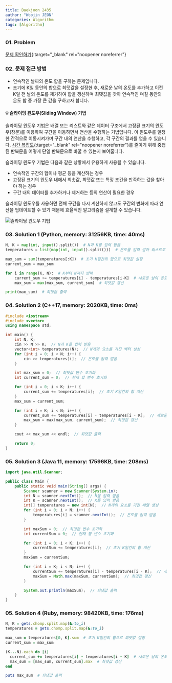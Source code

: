 ```yaml
---
title: Baekjoon 2435
author: "Woojin JEON"
categories: Algorithm
tags: [Algorithm]
---
```


### 01. Problem

[문제 확인하기](https://www.acmicpc.net/problem/2435){:target="_blank" rel="noopener noreferrer"}

### 02. 문제 접근 방법

- 연속적인 날짜의 온도 합을 구하는 문제입니다.
- 초기에 K일 동안의 합으로 최댓값을 설정한 후, 새로운 날의 온도를 추가하고 이전 K일 전 날의 온도를 제거하여 합을 갱신하며 최댓값을 찾아 연속적인 며칠 동안의 온도 합 중 가장 큰 값을 구하고자 합니다.  

#### 💡 슬라이딩 윈도우(Sliding Window) 기법  

슬라이딩 윈도우 기법은 배열 또는 리스트와 같은 데이터 구조에서 고정된 크기의 윈도우(창문)를 이용하여 구간을 이동하면서 연산을 수행하는 기법입니다. 이 윈도우를 일정한 간격으로 이동시켜가며 구간 내의 연산을 수행하고, 각 구간의 결과를 얻을 수 있습니다. [시간 복잡도](2022-10-19-Time-complexity-and-Space-complexity.markdown){:target="_blank" rel="noopener noreferrer"}를 줄이기 위해 중첩된 반복문을 어떻게 단일 반복문으로 바꿀 수 있는지 보여줍니다.  

슬라이딩 윈도우 기법은 다음과 같은 상황에서 유용하게 사용될 수 있습니다.  

- 연속적인 구간의 합이나 평균 등을 계산하는 경우
- 고정된 크기의 윈도우 내에서 최솟값, 최댓값 또는 특정 조건을 만족하는 값을 찾아야 하는 경우
- 구간 내의 데이터를 추가하거나 제거하는 등의 연산이 필요한 경우

슬라이딩 윈도우를 사용하면 전체 구간을 다시 계산하지 않고도 구간의 변화에 따라 연산을 업데이트할 수 있기 때문에 효율적인 알고리즘을 설계할 수 있습니다.  

![슬라이딩 윈도우 기법](https://github.com/WoojinJeonkr/WoojinJeonkr.github.io/blob/main/assets/images/post/sliding-window-technique.jpg?raw=true)

### 03. Solution 1 (Python, memory: 31256KB, time: 40ms)

```python
N, K = map(int, input().split())  # N과 K를 입력 받음
temperatures = list(map(int, input().split()))  # 온도를 입력 받아 리스트로 저장

max_sum = sum(temperatures[:K])  # 초기 K일간의 합으로 최댓값 설정
current_sum = max_sum

for i in range(K, N):  # K부터 N까지 반복
    current_sum += temperatures[i] - temperatures[i-K]  # 새로운 날의 온도를 추가하고 이전 날의 온도를 제거하여 합 갱신
    max_sum = max(max_sum, current_sum)  # 최댓값 갱신

print(max_sum)  # 최댓값 출력
```

### 04. Solution 2 (C++17, memory: 2020KB, time: 0ms)

```cpp
#include <iostream>
#include <vector>
using namespace std;

int main() {
    int N, K;
    cin >> N >> K;  // N과 K를 입력 받음
    vector<int> temperatures(N);  // N개의 요소를 가진 벡터 생성
    for (int i = 0; i < N; i++) {
        cin >> temperatures[i];  // 온도를 입력 받음
    }

    int max_sum = 0;  // 최댓값 변수 초기화
    int current_sum = 0;  // 현재 합 변수 초기화

    for (int i = 0; i < K; i++) {
        current_sum += temperatures[i];  // 초기 K일간의 합 계산
    }
    max_sum = current_sum;

    for (int i = K; i < N; i++) {
        current_sum += temperatures[i] - temperatures[i - K];  // 새로운 날의 온도를 추가하고 이전 날의 온도를 제거하여 합 갱신
        max_sum = max(max_sum, current_sum);  // 최댓값 갱신
    }

    cout << max_sum << endl;  // 최댓값 출력

    return 0;
}
```

### 05. Solution 3 (Java 11, memory: 17596KB, time: 208ms)

```Java
import java.util.Scanner;

public class Main {
    public static void main(String[] args) {
        Scanner scanner = new Scanner(System.in);
        int N = scanner.nextInt();  // N을 입력 받음
        int K = scanner.nextInt();  // K를 입력 받음
        int[] temperatures = new int[N];  // N개의 요소를 가진 배열 생성
        for (int i = 0; i < N; i++) {
            temperatures[i] = scanner.nextInt();  // 온도를 입력 받음
        }

        int maxSum = 0;  // 최댓값 변수 초기화
        int currentSum = 0;  // 현재 합 변수 초기화

        for (int i = 0; i < K; i++) {
            currentSum += temperatures[i];  // 초기 K일간의 합 계산
        }
        maxSum = currentSum;

        for (int i = K; i < N; i++) {
            currentSum += temperatures[i] - temperatures[i - K];  // 새로운 날의 온도를 추가하고 이전 날의 온도를 제거하여 합 갱신
            maxSum = Math.max(maxSum, currentSum);  // 최댓값 갱신
        }

        System.out.println(maxSum);  // 최댓값 출력
    }
}
```

### 05. Solution 4 (Ruby, memory: 98420KB, time: 176ms)

```Ruby
N, K = gets.chomp.split.map(&:to_i)
temperatures = gets.chomp.split.map(&:to_i)

max_sum = temperatures[0, K].sum  # 초기 K일간의 합으로 최댓값 설정
current_sum = max_sum

(K...N).each do |i|
  current_sum += temperatures[i] - temperatures[i - K]  # 새로운 날의 온도를 추가하고 이전 날의 온도를 제거하여 합 갱신
  max_sum = [max_sum, current_sum].max  # 최댓값 갱신
end

puts max_sum  # 최댓값 출력
```
